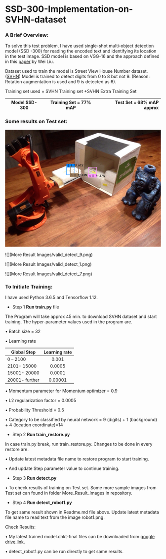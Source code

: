 # SSD-300-Implementation-on-SVHN-dataset
### A Brief Overview:

To solve this test problem, I have used single-shot multi-object detection model (SSD -300) for reading the encoded text and identifying its location in the test image.  SSD model is based on VGG-16 and the approach defined in this [paper](https://arxiv.org/pdf/1512.02325.pdf) by Wei Liu.

Dataset used to train the model is Street View House Number dataset. ([SVHN](http://ufldl.stanford.edu/housenumbers/))
Model is trained to detect digits from 0 to 8 but not 9. (Reason: Rotation augmentation is used and 9 is detected as 6). 

Training set used = SVHN Training set +SVHN Extra Training Set

|   Model SSD-300  |   Training Set = 77% mAP   | Test Set = 68% mAP approx |
| ------------- |:-------------:| -----:|

### Some results on Test set:

![](detect_robot1.png)

![](More Result Images/valid_detect_9.png)

![](More Result Images/valid_detect_1.png)

![](More Result Images/valid_detect_7.png)

### To Initiate Training:

I have used Python 3.6.5 and Tensorflow 1.12.

- Step 1    **Run train.py** file

The Program will take approx 45 min. to download SVHN dataset and start training.
The hyper-parameter values used in the program are.

  •	Batch size = 32

  •	Learning rate 

  |   Global  Step	 | Learning rate |
  | -------------    |:-------------:|
  |    0 – 2100      | 	    0.001    |
  |  2101- 15000	   |     0.0005    |
  |  15001- 20000	   |     0.0001    |
  |  20001- further  |     0.00001   |

   •	Momentum parameter for Momentum optimizer = 0.9

   •	L2 regularization factor = 0.0005

   •	Probability Threshold  = 0.5

   •	Category to be classified by neural network = 9 (digits) + 1 (background) + 4 (location coordinate)=14

- Step 2     **Run train_restore.py**

In case train.py break, run train_restore.py. Changes to be done in every restore are.

   •	Update latest metadata file name to restore program to start training.

   •	And update Step parameter value to continue training. 

- Step 3   **Run detect.py**

•	To check results of training on Test set. Some more sample images from Test set can found in folder More_Result_Images in repository.

- Step 4   **Run detect_robot1.py** 

To get same result shown in Readme.md file above.
Update latest metadata file name to read text from the image robot1.png.

Check Results:

   •	My latest trained model.chkt-final files can be downloaded from [google drive link](https://drive.google.com/file/d/1HaXiGvQgyS6ZIJjoNpeU4vIFhJ3Wdne4/view?usp=sharing).

   •	detect_robot1.py  can be run directly to get same results.

